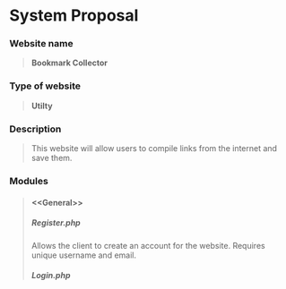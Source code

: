 # System Proposal

### Website name

> **Bookmark Collector**

### Type of website

> **Utilty**

### Description

> This website will allow users to compile links from the internet and save them.

### Modules
> #### <<General\>>
> ##### Register.php
> Allows the client to create an account for the website.
> Requires unique username and email.
> ##### Login.php
